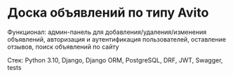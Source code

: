 # Доска объявлений по типу Avito 
Функционал: админ-панель для добавления/удаления/изменения объявлений, авторизация и аутентификация пользователей, оставление отзывов, поиск объявлений по сайту


Стек: Python 3.10, Django, Django ORM, PostgreSQL, DRF, JWT, Swagger, tests
